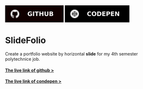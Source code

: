 [![github](./asset/badge/github.svg)](https://github.com/Tazri) [![Codepen](./asset/badge/condepen.svg)](https://codepen.io/md-tazri)

SlideFolio
===========

Create a portfolio website by horizontal **slide** for my 4th semester polytechnice job. 

#### [The live link of github >](https://tazri.github.io/Slidefolio/)

#### [The live link of condepen >](https://codepen.io/md-tazri/full/rNrYNPW)